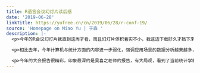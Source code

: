 ```yaml
---
title: R语言会议幻灯片读后感
date: '2019-06-28'
linkTitle: https://yufree.cn/cn/2019/06/28/r-conf-19/
source: 'Homepage on Miao Yu | 于淼 '
description: |-
  <p>今年的R会议幻灯片我直到这周才看，而且幻灯片体积着实不小，我这边下载好久才搞下来。先声明，读后感纯属个人感受，不代表统计之都主编意见，而且因为有些分会场报告没有上传，所以感受是有偏的。</p>

  <p>相比去年，今年计算机与统计方面的内容进一步弱化，强调应用场景的数据分析越来越多，R语言会议里出现了更多语言的应用与主题，感觉成了整体数据科学爱好者的会议而不仅仅局限于R或学术界，大概就像是分析化学里的匹斯堡会议，学术届工业届都会参与。今年有本科生与研究生的会场，也符合会议一贯传帮带的模式，给年轻人更多机会。</p>

  <p>今年的大会报告很精彩，印象最深的是吴喜之老师的报告，有大局观，看到了当前统计学教育里的很多问题，例如统计显著性问题及对一些统计知识的误用，特别是对回归模型可解释性，吴老师认为线性模型好解释的看法是皇帝的新衣，浪费了大把老师学生的精力。我们确实是通过在线性模型里增加协变量来控制他们的影响，不过如同吴老师所言，这不代表控制了变量就独立了，相反，如果变量本来是独立的根本无需把他们放到一个多元模型里，创建多元模型就是因为变量之间不独立，如果不独立你去费力解释其中一个模型
---
```

